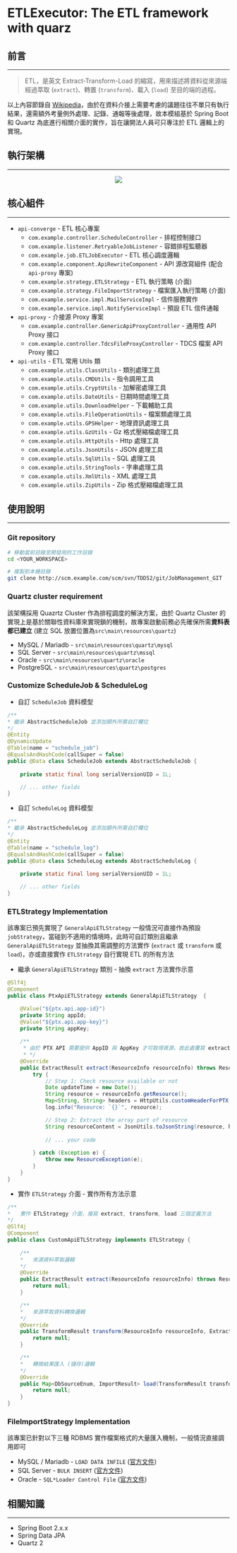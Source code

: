 ETLExecutor: The ETL framework with quarz
===================================
## **前言**
---------------

> ETL，是英文 Extract-Transform-Load 的縮寫，用來描述將資料從來源端經過萃取 (`extract`)、轉置 (`transform`)、載入 (`load`) 至目的端的過程。

以上內容節錄自 [Wikipedia](https://zh.wikipedia.org/wiki/ETL "ETL Introduction")，由於在資料介接上需要考慮的議題往往不單只有執行結果，還需額外考量例外處理、記錄、通報等後處理，故本模組基於 Spring Boot 和 Quartz 為底進行相關介面的實作，旨在讓開法人員可只專注於 ETL 邏輯上的實現。

## **執行架構**
---------------

<p align="center">
  <img src="https://upload.cc/i1/2020/07/08/Hx6RPY.png" />
</p>

## **核心組件**
---------------

- `api-converge` - ETL 核心專案
  - `com.example.controller.ScheduleController` - 排程控制接口
  - `com.example.listener.RetryableJobListener` - 容錯排程監聽器
  - `com.example.job.ETLJobExecutor` - ETL 核心調度邏輯
  - `com.example.component.ApiRewriteComponent` - API 源改寫組件 (配合 `api-proxy` 專案)
  - `com.example.strategy.ETLStrategy` - ETL 執行策略 (介面)
  - `com.example.strategy.FileImportStrategy` - 檔案匯入執行策略 (介面)
  - `com.example.service.impl.MailServiceImpl` - 信件服務實作
  - `com.example.service.impl.NotifyServiceImpl` - 預設 ETL 信件通報
- `api-proxy` - 介接源 Proxy 專案
  - `com.example.controller.GenericApiProxyController` - 通用性 API Proxy 接口
  - `com.example.controller.TdcsFileProxyController` - TDCS 檔案 API Proxy 接口
- `api-utils` - ETL 常用 Utils 類
    - `com.example.utils.ClassUtils` - 類別處理工具
    - `com.example.utils.CMDUtils` - 指令調用工具
    - `com.example.utils.CryptUtils` - 加解密處理工具
    - `com.example.utils.DateUtils` - 日期時間處理工具
    - `com.example.utils.DownloadHelper` - 下載輔助工具
    - `com.example.utils.FileOperationUtils` - 檔案類處理工具
    - `com.example.utils.GPSHelper` - 地理資訊處理工具
    - `com.example.utils.GzUtils` - Gz 格式壓縮檔處理工具
    - `com.example.utils.HttpUtils` - Http 處理工具
    - `com.example.utils.JsonUtils` - JSON 處理工具
    - `com.example.utils.SqlUtils` - SQL 處理工具
    - `com.example.utils.StringTools` - 字串處理工具
    - `com.example.utils.XmlUtils` - XML 處理工具
    - `com.example.utils.ZipUtils` - Zip 格式壓縮檔處理工具

## **使用說明**
---------------

### **Git repository**

```bash
# 移動當前目錄至開發用的工作目錄
cd <YOUR_WORKSPACE>

# 複製到本機目錄
git clone http://scm.example.com/scm/svn/TDD52/git/JobManagement_GIT
```

### **Quartz cluster requirement**
該架構採用 Quazrtz Cluster 作為排程調度的解決方案，由於 Quartz Cluster 的實現上是基於關聯性資料庫來實現鎖的機制，故專案啟動前務必先確保所需**資料表都已建立** (建立 SQL 放置位置為`src\main\resources\quartz`)
- MySQL / Mariadb - `src\main\resources\quartz\mysql`
- SQL Server - `src\main\resources\quartz\mssql`
- Oracle - `src\main\resources\quartz\oracle`
- PostgreSQL - `src\main\resources\quartz\postgres`

### **Customize ScheduleJob & ScheduleLog**
- 自訂 `ScheduleJob` 資料模型
```java
/**
* 繼承 AbstractScheduleJob 並添加額外所需自訂欄位
*/
@Entity
@DynamicUpdate
@Table(name = "schedule_job")
@EqualsAndHashCode(callSuper = false)
public @Data class ScheduleJob extends AbstractScheduleJob {
    
    private static final long serialVersionUID = 1L;

    // ... other fields
}
```
- 自訂 `ScheduleLog` 資料模型
```java
/**
* 繼承 AbstractScheduleLog 並添加額外所需自訂欄位
*/
@Entity
@Table(name = "schedule_log")
@EqualsAndHashCode(callSuper = false)
public @Data class ScheduleLog extends AbstractScheduleLog {
    
    private static final long serialVersionUID = 1L;

    // ... other fields
}
```

### **ETLStrategy Implementation**
該專案已預先實現了 `GeneralApiETLStrategy` 一般情況可直接作為預設 `jobStrategy`，當碰到不適用的情境時，此時可自訂類別且繼承 `GeneralApiETLStrategy` 並抽換其需調整的方法實作 (`extract` 或 `transform` 或 `load`)，亦或直接實作 `ETLStrategy` 自行實現 ETL 的所有方法

- 繼承 `GeneralApiETLStrategy` 類別 - 抽換 `extract` 方法實作示意
```java
@Slf4j
@Component
public class PtxApiETLStrategy extends GeneralApiETLStrategy  {

    @Value("${ptx.api.app-id}")
    private String appId;
    @Value("${ptx.api.app-key}")
    private String appKey;
    
    /**
     * 由於 PTX API 需要提供 AppID 與 AppKey 才可取得資源，故此處覆寫 extract 方法
     * */
    @Override
    public ExtractResult extract(ResourceInfo resourceInfo) throws ResourceException {
        try {
            // Step 1: Check resource available or not
            Date updateTime = new Date();
            String resource = resourceInfo.getResource();
            Map<String, String> headers = HttpUtils.customHeaderForPTX(appId, appKey);
            log.info("Resource: `{}`", resource);

            // Step 2: Extract the array part of resource
            String resourceContent = JsonUtils.toJsonString(resource, headers);
            
            // ... your code
                
        } catch (Exception e) {
            throw new ResourceException(e);
        }
    }
}
```

- 實作 `ETLStrategy` 介面 - 實作所有方法示意
```java
/**
*   實作 ETLStrategy 介面，複寫 extract, transform, load 三個定義方法
*/
@Slf4j
@Component
public class CustomApiETLStrategy implements ETLStrategy {
    
    /**
    *   來源資料萃取邏輯
    */
    @Override
    public ExtractResult extract(ResourceInfo resourceInfo) throws ResourceException {
        return null;
    }

    /**
    *   來源萃取資料轉換邏輯
    */
    @Override
    public TransformResult transform(ResourceInfo resourceInfo, ExtractResult extractResult) throws ResourceFormatErrorException {
        return null;
    }

    /**
    *   轉換結果匯入 (儲存)邏輯
    */
    @Override
    public Map<DbSourceEnum, ImportResult> load(TransformResult transformResult, boolean clearFirst, DbSourceEnum... dbSourceEnums) throws ImportException {
        return null;
    }
}
```

### **FileImportStrategy Implementation**
該專案已針對以下三種 RDBMS 實作檔案格式的大量匯入機制，一般情況直接調用即可
- MySQL / Mariadb - `LOAD DATA INFILE` ([官方文件](https://dev.mysql.com/doc/refman/8.0/en/load-data.html))
- SQL Server - `BULK INSERT` ([官方文件](https://docs.microsoft.com/zh-tw/sql/t-sql/statements/bulk-insert-transact-sql?view=sql-server-ver15))
- Oracle - `SQL*Loader Control File` ([官方文件](https://docs.oracle.com/cd/E11882_01/server.112/e22490/ldr_control_file.htm))


## **相關知識**
--------------------
- Spring Boot 2.x.x
- Spring Data JPA
- Quartz 2